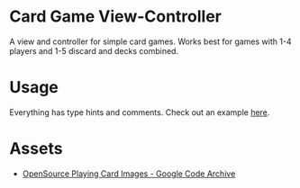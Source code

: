 # Card Game View-Controller

A view and controller for simple card games. Works best for games with 1-4 players and 1-5 discard and decks combined.

# Usage

Everything has type hints and comments. Check out an example [here](./example.py).

# Assets

- [OpenSource Playing Card Images - Google Code Archive](https://code.google.com/archive/p/vector-playing-cards/)
